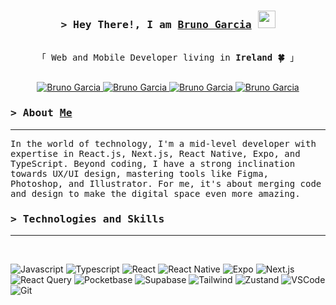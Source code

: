 <!-- Intro  -->
<h3 align="center">
    <samp>&gt; Hey There!, I am
        <b><a target="_blank" href="https://brunowillian.com">Bruno Garcia</a></b>
    </samp>
    <img src="https://media.giphy.com/media/hvRJCLFzcasrR4ia7z/giphy.gif" width="28">
</h3>

<p align="center"> 
  <samp>
    <br/>
    「 Web and Mobile Developer living in <b>Ireland 🍀</b> 」
    <br/>
    <br/>
  </samp>
</p>

<p align="center">
 <a href="https://brunowillian.com" target="blank">
  <img src="https://img.shields.io/badge/Website-DC143C?style=for-the-badge&logo=medium&logoColor=white" alt="Bruno Garcia" />
 </a>
 <a href="https://linkedin.com/in/brunowilliang" target="_blank">
  <img src="https://img.shields.io/badge/LinkedIn-0077B5?style=for-the-badge&logo=linkedin&logoColor=white" alt="Bruno Garcia"/>
 </a>
 <a href="https://twitter.com/Brunowgarcia" target="_blank">
  <img src="https://img.shields.io/badge/Twitter-1DA1F2?style=for-the-badge&logo=twitter&logoColor=white" alt="Bruno Garcia"/>
 </a>
 <a href="https://instagram.com/brunowilliang" target="_blank">
  <img src="https://img.shields.io/badge/Instagram-fe4164?style=for-the-badge&logo=instagram&logoColor=white" alt="Bruno Garcia"/>
 </a> 
</p>
<!-- <br /> -->

<!-- About Section -->

<h3>
  <samp>&gt; About
    <b><a target="_blank" href="https://brunowillian.com">Me</a></b>
  </samp>
</h3>
<hr>

<p> 
  <samp>
      In the world of technology, I'm a mid-level developer with expertise in React.js, Next.js, React Native, Expo, and TypeScript. Beyond coding, I have a strong inclination towards UX/UI design, mastering tools like Figma, Photoshop, and Illustrator. For me, it's about merging code and design to make the digital space even more amazing.
  </samp>
</p>


<!-- Technologies and Skills Section -->

<h3>
  <samp>&gt; Technologies and
    <b><a>Skills</a></b>
  </samp>
</h3>
<hr>
<br/>

![Javascript](https://img.shields.io/badge/Javascript-F7DF1E?style=for-the-badge&labelColor=F7DF1E&logo=javascript&logoColor=black)
![Typescript](https://img.shields.io/badge/Typescript-3178C6?style=for-the-badge&labelColor=3178C6&logo=typescript&logoColor=black)
![React](https://img.shields.io/badge/React-61DAFB?style=for-the-badge&labelColor=61DAFB&logo=react&logoColor=black)
![React Native](https://img.shields.io/badge/React_Native-20232A?style=for-the-badge&labelColor=20232A&logo=react&logoColor=61DAFB)
![Expo](https://img.shields.io/badge/Expo-000020?style=for-the-badge&labelColor=000020&logo=expo&logoColor=white)
![Next.js](https://img.shields.io/badge/Next.js-000000?style=for-the-badge&labelColor=000000&logo=nextdotjs&logoColor=white)
![React Query](https://img.shields.io/badge/React_Query-FF4154?style=for-the-badge&labelColor=FF4154&logo=react%20query&logoColor=white)
![Pocketbase](https://img.shields.io/badge/Pocketbase-black?style=for-the-badge&labelColor=black&logo=Pocketbase&logoColor=white)
![Supabase](https://img.shields.io/badge/Supabase-00C58E?style=for-the-badge&labelColor=00C58E&logo=supabase&logoColor=white)
![Tailwind](https://img.shields.io/badge/Tailwind_CSS-38B2AC?style=for-the-badge&labelColor=38B2AC&logo=tailwindcss&logoColor=black)
![Zustand](https://img.shields.io/badge/Zustand-5C2D91?style=for-the-badge&labelColor=5C2D91&logo=zustand&logoColor=white)
![VSCode](https://img.shields.io/badge/VSCode-007ACC?style=for-the-badge&labelColor=007ACC&logo=visual%20studio%20code&logoColor=black)
![Git](https://img.shields.io/badge/Git-F05032?style=for-the-badge&labelColor=F05032&logo=git&logoColor=black)
